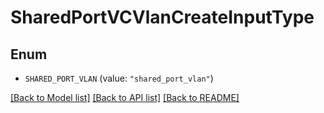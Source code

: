 # SharedPortVCVlanCreateInputType

## Enum


* `SHARED_PORT_VLAN` (value: `"shared_port_vlan"`)


[[Back to Model list]](../README.md#documentation-for-models) [[Back to API list]](../README.md#documentation-for-api-endpoints) [[Back to README]](../README.md)


